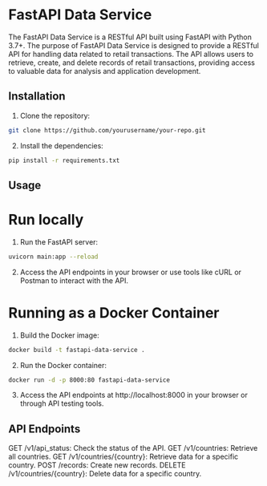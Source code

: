 # FastAPI Data Service

The FastAPI Data Service is a RESTful API built using FastAPI with Python 3.7+.
The purpose of FastAPI Data Service is designed to provide a RESTful API for handling data related to retail transactions. The API allows users to retrieve, create, and delete records of retail transactions, providing access to valuable data for analysis and application development.

## Installation

1. Clone the repository:

```bash
git clone https://github.com/yourusername/your-repo.git
```
2. Install the dependencies:

```bash
pip install -r requirements.txt
```
## Usage
# Run locally
1. Run the FastAPI server:
```bash
uvicorn main:app --reload
```
2. Access the API endpoints in your browser or use tools like
cURL or Postman to interact with the API.

# Running as a Docker Container
1. Build the Docker image:
```bash
docker build -t fastapi-data-service .
```
2. Run the Docker container:
```bash
docker run -d -p 8000:80 fastapi-data-service
```
3. Access the API endpoints at http://localhost:8000 in your browser or through API testing tools.

## API Endpoints

GET /v1/api_status: Check the status of the API.
GET /v1/countries: Retrieve all countries.
GET /v1/countries/{country}: Retrieve data for a specific country.
POST /records: Create new records.
DELETE /v1/countries/{country}: Delete data for a specific country.
